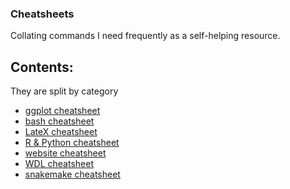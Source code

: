 ### Cheatsheets

Collating commands I need frequently as a self-helping resource.

## Contents:

They are split by category

* [ggplot cheatsheet](../CheatSheets/cheatsheet_ggplot.md/) 
* [bash cheatsheet](../CheatSheets/cheatsheet_bash.md/) 
* [LateX cheatsheet](../CheatSheets/cheatsheet_latex.md/) 
* [R & Python cheatsheet](../CheatSheets/cheatsheet_miscellaneous.md/) 
* [website cheatsheet](../CheatSheets/cheatsheet_website.md/) 
* [WDL cheatsheet](../CheatSheets/cheatsheet_wdl.md/) 
* [snakemake cheatsheet](../CheatSheets/cheatsheet_snakemake.md/) 

